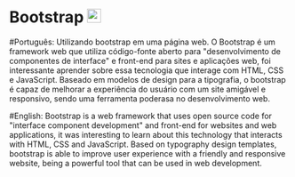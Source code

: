 # Bootstrap <img src="https://user-images.githubusercontent.com/85568654/183989282-47e0d59f-6557-4bd4-a78a-b2fd00b96e31.png" width="25px" heigh="25px">
#Português:
Utilizando bootstrap em uma página web.
O Bootstrap é um framework web que utiliza código-fonte aberto para "desenvolvimento de componentes de interface" e front-end para sites e aplicações web, foi interessante aprender sobre essa tecnologia que interage com HTML, CSS e JavaScript. Baseado em modelos de design para a tipografia, o bootstrap é capaz de melhorar a experiência do usuário com um site amigável e responsivo, sendo uma ferramenta poderasa no desenvolvimento web.

#English:
Bootstrap is a web framework that uses open source code for "interface component development" and front-end for websites and web applications, it was interesting to learn about this technology that interacts with HTML, CSS and JavaScript. Based on typography design templates, bootstrap is able to improve user experience with a friendly and responsive website, being a powerful tool that can be used in web development.


